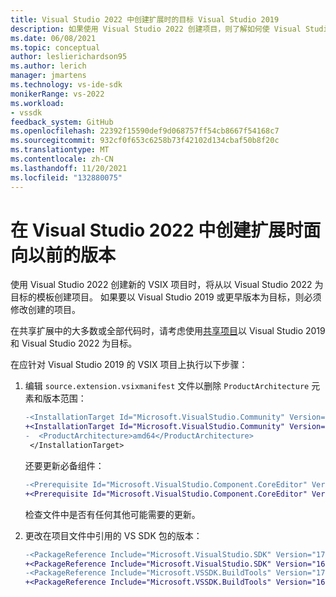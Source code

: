 ```yaml
---
title: Visual Studio 2022 中创建扩展时的目标 Visual Studio 2019
description: 如果使用 Visual Studio 2022 创建项目，则了解如何使 Visual Studio 扩展与 Visual Studio 2019 一起工作。
ms.date: 06/08/2021
ms.topic: conceptual
author: leslierichardson95
ms.author: lerich
manager: jmartens
ms.technology: vs-ide-sdk
monikerRange: vs-2022
ms.workload:
- vssdk
feedback_system: GitHub
ms.openlocfilehash: 22392f15590def9d068757ff54cb8667f54168c7
ms.sourcegitcommit: 932cf0f653c6258b73f42102d134cbaf50b8f20c
ms.translationtype: MT
ms.contentlocale: zh-CN
ms.lasthandoff: 11/20/2021
ms.locfileid: "132880075"
---
```

# <a name="target-a-previous-version-when-creating-an-extension-in-visual-studio-2022"></a>在 Visual Studio 2022 中创建扩展时面向以前的版本

使用 Visual Studio 2022 创建新的 VSIX 项目时，将从以 Visual Studio 2022 为目标的模板创建项目。 如果要以 Visual Studio 2019 或更早版本为目标，则必须修改创建的项目。

在共享扩展中的大多数或全部代码时，请考虑使用[共享项目](update-visual-studio-extension.md#use-shared-projects-for-multi-targeting)以 Visual Studio 2019 和 Visual Studio 2022 为目标。

在应针对 Visual Studio 2019 的 VSIX 项目上执行以下步骤：

1. 编辑 `source.extension.vsixmanifest` 文件以删除 `ProductArchitecture` 元素和版本范围：

    ```diff
    -<InstallationTarget Id="Microsoft.VisualStudio.Community" Version="[17.0,18.0)">
    +<InstallationTarget Id="Microsoft.VisualStudio.Community" Version="[16.0,17.0)">
    -  <ProductArchitecture>amd64</ProductArchitecture>
     </InstallationTarget>
    ```

   还要更新必备组件：

    ```diff
    -<Prerequisite Id="Microsoft.VisualStudio.Component.CoreEditor" Version="[17.0,18.0)" DisplayName="Visual Studio core editor" />
    +<Prerequisite Id="Microsoft.VisualStudio.Component.CoreEditor" Version="[16.0,17.0)" DisplayName="Visual Studio core editor" />
    ```

    检查文件中是否有任何其他可能需要的更新。

1. 更改在项目文件中引用的 VS SDK 包的版本：

    ```diff
    -<PackageReference Include="Microsoft.VisualStudio.SDK" Version="17.0.0-preview.1" />
    +<PackageReference Include="Microsoft.VisualStudio.SDK" Version="16.0.206" />
    -<PackageReference Include="Microsoft.VSSDK.BuildTools" Version="17.0.63-preview.1" />
    +<PackageReference Include="Microsoft.VSSDK.BuildTools" Version="16.10.32" />
    ```
